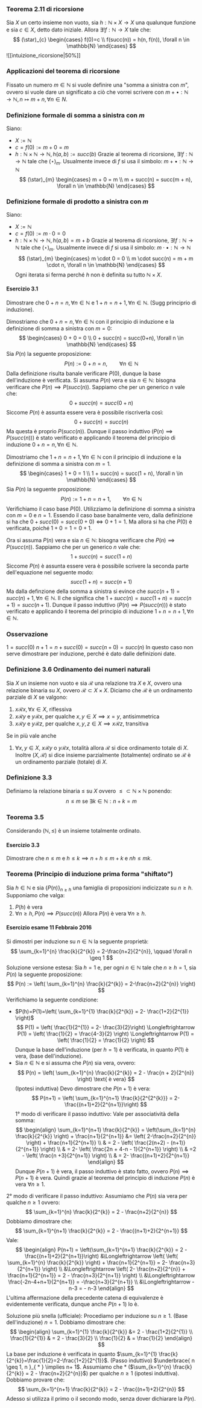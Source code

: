 ### Teorema 2.11 di ricorsione
Sia $X$ un certo insieme non vuoto, sia $h:\mathbb{N}\times X\rightarrow X$ una qualunque funzione e sia $c \in X$, detto dato iniziale. Allora $\exists!f:\mathbb{N}\rightarrow X$ tale che:
$$
(\star)_{c} 
\begin{cases}
f(0)=c \\
f(succ(n)) = h(n, f(n)), \forall n \in \mathbb{N}
\end{cases}
$$
![[intuizione_ricorsione|50%]]
### Applicazioni del teorema di ricorsione
Fissato un numero $m \in \mathbb{N}$ si vuole definire una "somma a sinistra con $m$", ovvero si vuole dare un significato a ciò che vorrei scrivere con $m + \bullet: \mathbb{N} \rightarrow \mathbb{N}, n \mapsto m + n, \forall n \in N$.

### Definizione formale di somma a sinistra con $m$
Siano:
- $X := \mathbb{N}$
- $c = f(0) := m + 0 = m$
- $h:\mathbb{N} \times \mathbb{N} \rightarrow \mathbb{N}, h(a, b) := succ(b)$
Grazie al teorema di ricorsione, $\exists!f:\mathbb{N}\rightarrow \mathbb{N}$ tale che $(\star)_{m}$. Usualmente invece di $f$ si usa il simbolo: $m + \bullet: \mathbb{N}\rightarrow \mathbb{N}$
$$
(\star)_{m} \begin{cases}
 m + 0 = m \\
m + succ(n) = succ(m + n), \forall n \in \mathbb{N}
\end{cases}
$$
### Definizione formale di prodotto a sinistra con $m$
Siano:
- $X := \mathbb{N}$
- $c = f(0) := m \cdot 0 = 0$
- $h:\mathbb{N}\times \mathbb{N} \rightarrow \mathbb{N}, h(a, b)=m+b$
Grazie al teorema di ricorsione, $\exists!f:\mathbb{N}\rightarrow \mathbb{N}$ tale che $(\star)_{m}$. Usualmente invece di $f$ si usa il simbolo: $m \cdot \bullet: \mathbb{N} \rightarrow \mathbb{N}$
$$
(\star)_{m} \begin{cases}
m \cdot 0 = 0 \\
m \cdot succ(n) = m + m \cdot n, \forall n \in \mathbb{N}
\end{cases}
$$
Ogni iterata si ferma perché $h$ non è definita su tutto $\mathbb{N} \times X$.
#### Esercizio 3.1
Dimostrare che $0+n=n, \forall n \in \mathbb{N}$ e $1+n = n+1, \forall n \in \mathbb{N}$. (Sugg principrio di induzione).

Dimostriamo che $0 + n = n, \forall n \in \mathbb{N}$ con il principio di induzione e la definizione di somma a sinistra con $m = 0$:
$$
\begin{cases} 0 + 0 = 0 \\ 0 + succ(n) = succ(0+n), \forall n \in \mathbb{N} \end{cases} 
$$
Sia $P(n)$ la seguente proposizione:
$$ 
P(n) := 0 + n = n, \qquad\forall n \in \mathbb{N} 
$$
Dalla definizione risulta banale verificare $P(0)$, dunque la base dell'induzione è verificata. Si assuma $P(n)$ vera e sia $n \in \mathbb{N}$: bisogna verificare che $P(n) \implies P(succ(n))$. Sappiamo che per un generico $n$ vale che:
$$ 
0 + succ(n) = succ(0+n) 
$$
Siccome $P(n)$ è assunta essere vera è possibile riscriverla così: 
$$ 
0 + succ(n) = succ(n) 
$$
Ma questa è proprio $P(succ(n))$. Dunque il passo induttivo ($P(n) \implies P(succ(n))$) è stato verificato e applicando il teorema del principio di induzione $0 + n = n, \forall n \in \mathbb{N}$.

Dimostriamo che $1 + n = n + 1, \forall n \in \mathbb{N}$ con il principio di induzione e la definizione di somma a sinistra con $m = 1$.
$$
\begin{cases}
1 + 0 = 1 \\
1 + succ(n) = succ(1 + n), \forall n \in \mathbb{N}
\end{cases}
$$
Sia $P(n)$ la seguente proposizione:
$$
P(n) := 1 + n = n + 1, \qquad \forall n \in \mathbb{N}
$$
Verifichiamo il caso base $P(0)$. Utilizziamo la definizione di somma a sinistra con $m = 0$ e $n = 1$. Essendo il caso base banalmente vero, dalla definizione si ha che $0 + succ(0) = succ(0 + 0) \Longleftrightarrow 0 + 1 = 1$. Ma allora si ha che $P(0)$ è verificata, poiché $1+0 = 1 = 0 + 1$.

Ora si assuma $P(n)$ vera e sia $n \in \mathbb{N}$: bisogna verificare che $P(n) \implies P(succ(n))$. Sappiamo che per un generico $n$ vale che:
$$
1 + succ(n) = succ(1 + n)
$$
Siccome $P(n)$ è assunta essere vera è possibile scrivere la seconda parte dell'equazione nel seguente modo:
$$
succ(1+ n) = succ(n+1)
$$
Ma dalla definzione della somma a sinistra si evince che $succ(n+1)=succ(n)+1, \forall n \in \mathbb{N}$. Il che significa che $1+succ(n) = succ(1+n) = succ(n+1) = succ(n + 1)$. Dunque il passo induttivo ($P(n) \implies P(succ(n))$) è stato verificato e applicando il teorema del principio di induzione $1+n = n + 1, \forall n \in \mathbb{N}$.
### Osservazione
$1 = succ(0)$
$n + 1 = n + succ(0) = succ(n+0) = succ(n)$
In questo caso non serve dimostrare per induzione, perché è dato dalle definizioni date.

### Definizione 3.6 Ordinamento dei numeri naturali
Sia $X$ un insieme non vuoto e sia $\mathcal{R}$ una relazione tra $X$ e $X$, ovvero una relazione binaria su $X$, ovvero $\mathcal{R} \subset X \times X$. Diciamo che $\mathcal{R}$ è un ordinamento parziale di $X$ se valgono:
1. $x\mathcal{R}x, \forall x \in X$, riflessiva
2. $x\mathcal{R}y$ e $y\mathcal{R}x$, per qualche $x,y \in X\implies x = y$, antisimmetrica
3. $x\mathcal{R}y$ e $y\mathcal{R}z$, per qualche $x,y,z \in X \implies x\mathcal{R}z$, transitiva

Se in più vale anche 
1. $\forall x,y \in X$, $x\mathcal{R}y$ o $y\mathcal{R}x$, totalità
allora $\mathcal{R}$ si dice ordinamento totale di $X$. Inoltre $(X, \mathcal{R})$ si dice insieme parzialmente (totalmente) ordinato se $\mathcal{R}$ è un ordinamento parziale (totale) di $X$.

### Definizione 3.3 
Definiamo la relazione binaria $\leq$ su $X$ ovvero $\leq \subset \mathbb{N}\times \mathbb{N}$ ponendo:
$$
n \leq m \text{ se } \exists k \in \mathbb{N} : n+k = m
$$
### Teorema 3.5
Considerando $(\mathbb{N}, \leq)$ è un insieme totalmente ordinato.
#### Esercizio 3.3
Dimostrare che $n\leq m$ e $h \leq k \implies n+h \leq m+k$ e $nh \leq mk$.
### Teorema (Principio di induzione prima forma "shiftato")
Sia $h\in \mathbb{N}$ e sia $\{ P(n) \}_{n\geq h}$ una famiglia di proposizioni indicizzate su $n\geq h$. Supponiamo che valga:
1. $P(h)$ è vera
2. $\forall n\geq h, P(n) \implies P(succ(n))$
Allora $P(n)$ è vera $\forall n\geq h$.

#### Esercizio esame 11 Febbraio 2016
Si dimostri per induzione su $n \in \mathbb{N}$ la seguente proprietà:
$$
\sum_{k=1}^{n} \frac{k}{2^{k}} = 2-\frac{n+2}{2^{n}}, \qquad \forall n \geq 1
$$
Soluzione versione estesa:
Sia $h = 1$ e, per ogni $n \in \mathbb{N}$ tale che $n \geq h = 1$, sia $P(n)$ la seguente proposizione:
$$
P(n) := \left( \sum_{k=1}^{n} \frac{k}{2^{k}} = 2-\frac{n+2}{2^{n}} \right)
$$
Verifichiamo la seguente condizione:
- $P(h)=P(1)=\left( \sum_{k=1}^{1} \frac{k}{2^{k}} = 2- \frac{1+2}{2^{1}} \right)$
$$
P(1) = \left(  \frac{1}{2^{1}}  = 2- \frac{3}{2}\right) \Longleftrightarrow P(1) = \left( \frac{1}{2} = \frac{4-3}{2} \right)  \Longleftrightarrow P(1) = \left( \frac{1}{2} = \frac{1}{2} \right)
$$
Dunque la base dell'induzione (per $h = 1$) è verificata, in quanto $P(1)$ è vera, (base dell'induzione).
- Sia $n \in \mathbb{N}$ e si assuma che $P(n)$ sia vera, ovvero:
$$
P(n) = \left( \sum_{k=1}^{n}  \frac{k}{2^{k}} = 2 - \frac{n + 2}{2^{n}} \right)  \text{ è vera}
$$
(Ipotesi induttiva)
Devo dimostrare che $P(n + 1)$ è vera:
$$
P(n+1) = \left( \sum_{k=1}^{n+1} \frac{k}{2^{2^{k}}} = 2- \frac{(n+1)+2}{2^{n+1}}\right) 
$$
1° modo di verificare il passo induttivo:
Vale per associatività della somma:
$$
\begin{align}
\sum_{k=1}^{n+1} \frac{k}{2^{k}} =  \left(\sum_{k=1}^{n} \frac{k}{2^{k}}  \right)  + \frac{n+1}{2^{n+1}} &= \left( 2-\frac{n+2}{2^{n}} \right) + \frac{n+1}{2^{n+1}} \\
 & = 2 - \left( \frac{2(n+2) - (n+1)}{2^{n+1}} \right)  \\
 & = 2- \left( \frac{2n + 4-n - 1}{2^{n+1}} \right)  \\
 & =2 - \left( \frac{n +3}{2^{n+1}} \right)  \\
 & = 2- \frac{(n+1)+2}{2^{n+1}}
\end{align}
$$
Dunque $P(n+1)$ è vera, il passo induttivo è stato fatto, ovvero $P(n) \implies P(n+1)$ è vera. Quindi grazie al teorema del principio di induzione $P(n)$ è vera $\forall n \geq 1$.

2° modo di verificare il passo induttivo:
Assumiamo che $P(n)$ sia vera per qualche $n \geq 1$ ovvero:
$$
\sum_{k=1}^{n}  \frac{k}{2^{k}} = 2 - \frac{n+2}{2^{n}}
$$
Dobbiamo dimostrare che:
$$
\sum_{k=1}^{n+1}  \frac{k}{2^{k}} =  2 - \frac{(n+1)+2}{2^{n+1}}
$$
Vale:
$$
\begin{align}
P(n+1) = \left(\sum_{k=1}^{n+1}  \frac{k}{2^{k}} =  2 - \frac{(n+1)+2}{2^{n+1}}\right)  &\Longleftrightarrow \left( \left( \sum_{k=1}^{n} \frac{k}{2^{k}} \right) + \frac{n+1}{2^{n+1}} = 2- \frac{n+3}{2^{n+1}} \right)  \\
&\Longleftrightarrow \left( 2- \frac{n+2}{2^{n}} + \frac{n+1}{2^{n+1}} = 2 - \frac{n+3}{2^{n+1}} \right) \\
&\Longleftrightarrow \frac{-2n-4+n+1}{2^{n+1}} = -\frac{n+3}{2^{n+1}} \\
&\Longleftrightarrow -n-3 = - n-3
\end{align}
$$
L'ultima affermazione della precedente catena di equivalenze è evidentemente verificata, dunque anche $P(n+1)$ lo è.

Soluzione più snella (ufficiale):
Procediamo per induzione su $n \geq 1$.
(Base dell'induzione) $n = 1$.
Dobbiamo dimostrare che:
$$
\begin{align}
\sum_{k=1}^{1} \frac{k}{2^{k}} &= 2 - \frac{1+2}{2^{1}}  \\
\frac{1}{2^{1}}  & = 2 - \frac{3}{2} \\
\frac{1}{2} & = \frac{1}{2}
\end{align}
$$
La base per induzione è verificata in quanto $\sum_{k=1}^{1} \frac{k}{2^{k}}=\frac{1}{2}=2-\frac{1+2}{2^{1}}$.
(Passo induttivo) $\underbrace{ n \geq 1, n }_{ * } \implies  n+ 1$.
Assumiamo che $*$ ($\sum_{k=1}^{n} \frac{k}{2^{k}} = 2 - \frac{n+2}{2^{n}}$) per qualche $n\geq 1$ (ipotesi induttiva).
Dobbiamo provare che:
$$
\sum_{k=1}^{n+1}  \frac{k}{2^{k}} = 2 - \frac{(n+1)+2}{2^{n}}
$$
Adesso si utilizza il primo o il secondo modo, senza dover dichiarare la $P(n)$.
